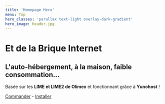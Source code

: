 ```yaml
---
title: 'Homepage Hero'
menu: Top
hero_classes: 'parallax text-light overlay-dark-gradient'
hero_image: header.jpg
---
```


# Et de la Brique Internet
## L'auto-hébergement, à la maison, faible consommation…

Basée sur les **LIME et LIME2 de Olimex** et fonctionnant grâce à **Yunohost** !

[Commander](https://admin.neutrinet.be/order?classes=btn,btn-primary,btn-lg&target=_blank) - [Installer](https://git.domainepublic.net/Neutrinet/neutrinet_cube_install?classes=btn,btn-success,btn-lg&target=_blank)





